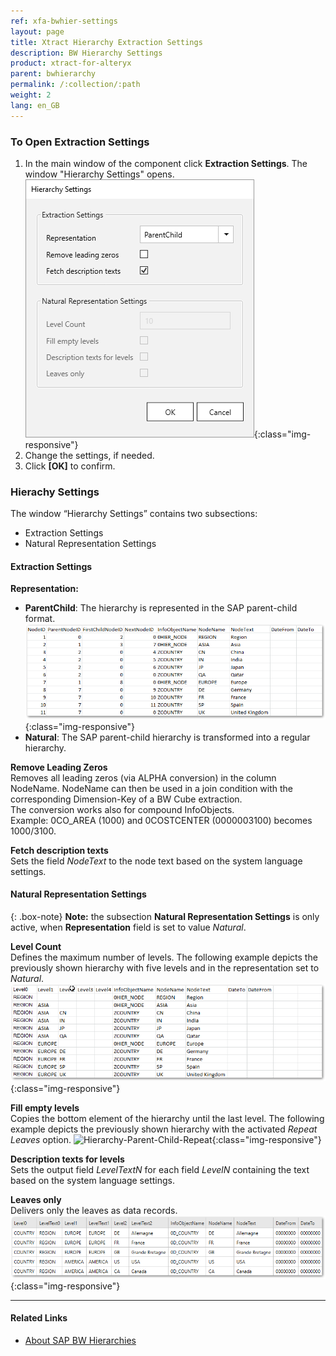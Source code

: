 ```yaml
---
ref: xfa-bwhier-settings
layout: page
title: Xtract Hierarchy Extraction Settings
description: BW Hierarchy Settings
product: xtract-for-alteryx
parent: bwhierarchy
permalink: /:collection/:path
weight: 2
lang: en_GB
---
```

### To Open Extraction Settings
1. In the main window of the component click **Extraction Settings**. The window "Hierarchy Settings" opens.
![Hierarchies-Parent-Child](/img/content/Hierarchy-settings.png){:class="img-responsive"}
2. Change the settings, if needed.
3. Click **[OK]** to confirm.

### Hierachy Settings
The window “Hierarchy Settings” contains two subsections:
- Extraction Settings
- Natural Representation Settings

#### Extraction Settings
**Representation:** 
- **ParentChild**: The hierarchy is represented in the SAP parent-child format.
![Hierarchies-Parent-Child](/img/content/Hierarchies-Parent-Child.png){:class="img-responsive"}
- **Natural**: The SAP parent-child hierarchy is transformed into a regular hierarchy.

**Remove Leading Zeros**<br>
Removes all leading zeros (via ALPHA conversion) in the column NodeName.
NodeName can then be used in a join condition with the corresponding Dimension-Key of a BW Cube extraction.<br>
The conversion works also for compound InfoObjects.<br> 
Example: 0CO_AREA (1000) and 0COSTCENTER (0000003100) becomes 1000/3100.

**Fetch description texts**<br>
Sets the field *NodeText* to the node text based on the system language settings. 

#### Natural Representation Settings

{: .box-note}
**Note:** the subsection **Natural Representation Settings** is only active, when **Representation** field is set to value *Natural*.

**Level Count** <br>
Defines the maximum number of levels. 
The following example depicts the previously shown hierarchy with five levels and in the representation set to *Natural*.
![Hierarchy-Parent-Child-Natural](/img/content/Hierarchy-Parent-Child-Natural.png){:class="img-responsive"}

**Fill empty levels**  <br>
Copies the bottom element of the hierarchy until the last level.
The following example depicts the previously shown hierarchy with the activated *Repeat Leaves* option.
![Hierarchy-Parent-Child-Repeat](/img/content/Hierarchy-Parent-Child-Repeat.png){:class="img-responsive"}

**Description texts for levels**<br>
Sets the output field *LevelTextN* for each field *LevelN* containing the text based on the system language settings.

**Leaves only**<br>
Delivers only the leaves as data records.
![Hierarchy-Parent-Child-Repeat](/img/content/Hierarchy-leaves-only.png){:class="img-responsive"}

*****
#### Related Links
- [About SAP BW Hierarchies](https://help.sap.com/saphelp_scm41/helpdata/en/90/fd36709c6411d5b4000050dadfb23f/content.htm?no_cache=true)
